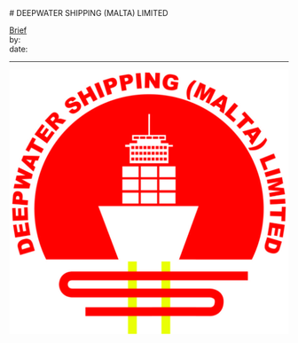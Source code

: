 <link rel="stylesheet" type="text/css" href="../../assets/style.css">
# DEEPWATER SHIPPING (MALTA) LIMITED

[comment]: &amp;lt;> "Add/Remove information below as you want"
[comment]: &amp;lt;> "Markdown cheatsheet: https://github.com/adam-p/markdown-here/wiki/Markdown-Cheatsheet"
[Brief](Brief.md)  
by:  
date:  

---
[comment]: &amp;lt;> "Add your content here"

![Deepwater Shipping (Malta) Ltd](logo.jpg)